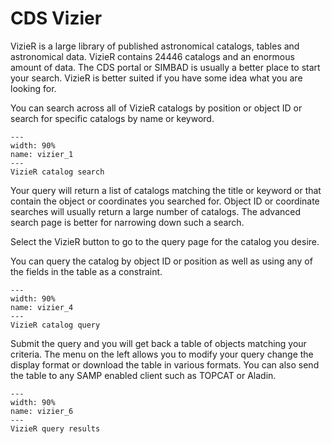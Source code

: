 # CDS Vizier

VizieR is a large library of published astronomical catalogs, tables and
astronomical data. VizieR contains 24446 catalogs and an enormous amount of
data. The CDS portal or SIMBAD is usually a better place to start your search.
VizieR is better suited if you have some idea what you are looking for.

You can search across all of VizieR catalogs by position or object ID or search
for specific catalogs by name or keyword.

```{figure} _images/vizier_1.png
---
width: 90%
name: vizier_1
---
VizieR catalog search
```

Your query will return a list of catalogs matching the title or keyword or that
contain the object or coordinates you searched for. Object ID or coordinate
searches will usually return a large number of catalogs. The advanced search
page is better for narrowing down such a search.

Select the VizieR button to go to the query page for the catalog you desire.

You can query the catalog by object ID or position as well as using any of the
fields in the table as a constraint.

```{figure} _images/vizier_4.png
---
width: 90%
name: vizier_4
---
VizieR catalog query
```

Submit the query and you will get back a table of objects matching your
criteria. The menu on the left allows you to modify your query change the
display format or download the table in various formats. You can also send the
table to any SAMP enabled client such as TOPCAT or Aladin.

```{figure} _images/vizier_6.png
---
width: 90%
name: vizier_6
---
VizieR query results
```